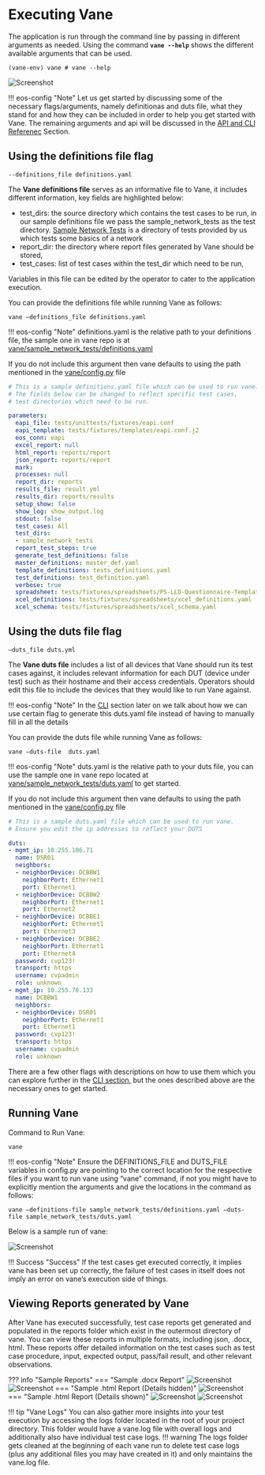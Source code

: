 # Executing Vane

The application is run through the command line by passing in
different arguments as needed. Using the command **```vane --help```**
shows the different available arguments that can be used.

```text
(vane-env) vane # vane --help
```

![Screenshot](../images/vane_cli.png)

!!! eos-config "Note"
    Let us get started by discussing some of the necessary flags/arguments,
    namely definitionas and duts file, what they stand for and how they can
    be included in order to help you get started with Vane.
    The remaining arguments and api will be discussed in the
    [API and CLI Referenec](../api_cli/cli.md) Section.

## Using the definitions file flag

``` text
--definitions_file definitions.yaml
```

The **Vane definitions file** serves as an informative file to Vane,
it includes different information, key fields are highlighted below:

- test_dirs: the source directory which contains the test cases to be run, in our
  sample definitions file we pass the sample_network_tests as the test directory.
  [Sample Network Tests](https://github.com/aristanetworks/vane/tree/develop/sample_network_tests)
  is a directory of tests provided by us which tests some basics of a network
- report_dir: the directory where report files generated by Vane should be stored,
- test_cases:  list of test cases within the test_dir which need to be run,

Variables in this file can be edited by the operator to cater to the application
execution.

You can provide the definitions file while running Vane as follows:

``` text
vane –definitions_file definitions.yaml
```

!!! eos-config "Note"
    definitions.yaml is the relative path to your definitions file,
    the sample one in vane repo is at
    [vane/sample_network_tests/definitions.yaml](<https://github.com/aristanetworks/vane/blob/develop/sample_network_tests/definitions.yaml>)

If you do not include this argument then vane defaults to
using the path mentioned in the
[vane/config.py](https://github.com/aristanetworks/vane/blob/develop/vane/config.py)
file

``` yaml title="Sample definitions.yaml" hl_lines="14 20 21 22"
# This is a sample definitions.yaml file which can be used to run vane.
# The fields below can be changed to reflect specific test cases,
# test directories which need to be run.

parameters:
  eapi_file: tests/unittests/fixtures/eapi.conf
  eapi_template: tests/fixtures/templates/eapi.conf.j2
  eos_conn: eapi
  excel_report: null
  html_report: reports/report
  json_report: reports/report
  mark: 
  processes: null
  report_dir: reports
  results_file: result.yml
  results_dir: reports/results
  setup_show: false
  show_log: show_output.log
  stdout: false
  test_cases: All
  test_dirs: 
  - sample_network_tests
  report_test_steps: true
  generate_test_definitions: false
  master_definitions: master_def.yaml
  template_definitions: tests_definitions.yaml
  test_definitions: test_definition.yaml
  verbose: true
  spreadsheet: tests/fixtures/spreadsheets/PS-LLD-Questionnaire-Template.xlsx
  xcel_definitions: tests/fixtures/spreadsheets/xcel_definitions.yaml
  xcel_schema: tests/fixtures/spreadsheets/xcel_schema.yaml

```

## Using the duts file flag

``` text
–duts_file duts.yml
```

The **Vane duts file** includes a list of all devices that Vane should
run its test cases against, it includes relevant information for each DUT
(device under test) such as their hostname and their access credentials.
Operators should edit this file to include the devices that they would
like to run Vane against.

!!! eos-config "Note"
    In the [CLI](../api_cli/cli.md#using-the----generate-duts-file-flag)
    section later on we talk about how
    we can use certain flag to generate this duts.yaml file instead of having
    to manually fill in all the details

You can provide the duts file while running Vane as follows:

``` text
vane –duts-file  duts.yaml
```

!!! eos-config "Note"
    duts.yaml is the relative path to your duts file,
    you can use the sample one in vane repo located at
    [vane/sample_network_tests/duts.yaml](<https://github.com/aristanetworks/vane/blob/develop/sample_network_tests/duts.yaml>)
    to get started.

If you do not include this argument then vane defaults to
using the path mentioned in the
[vane/config.py](https://github.com/aristanetworks/vane/blob/develop/vane/config.py)
file

``` yaml title="Sample duts.yaml" hl_lines="5-23"
# This is a sample duts.yaml file which can be used to run vane.
# Ensure you edit the ip addresses to reflect your DUTS

duts:
- mgmt_ip: 10.255.106.71
  name: DSR01
  neighbors:
  - neighborDevice: DCBBW1
    neighborPort: Ethernet1
    port: Ethernet1
  - neighborDevice: DCBBW2
    neighborPort: Ethernet1
    port: Ethernet2
  - neighborDevice: DCBBE1
    neighborPort: Ethernet1
    port: Ethernet3
  - neighborDevice: DCBBE2
    neighborPort: Ethernet1
    port: Ethernet4
  password: cvp123!
  transport: https
  username: cvpadmin
  role: unknown
- mgmt_ip: 10.255.70.133
  name: DCBBW1
  neighbors:
  - neighborDevice: DSR01
    neighborPort: Ethernet1
    port: Ethernet1
  password: cvp123!
  transport: https
  username: cvpadmin
  role: unknown
```

There are a few other flags with descriptions on how to use them
which you can explore further in the [CLI section](../api_cli/cli.md),
but the ones described above are the necessary ones to get started.

## Running Vane

Command to Run Vane:

``` text
vane
```

!!! eos-config "Note"
    Ensure the DEFINITIONS_FILE and DUTS_FILE variables in config.py
    are pointing to the correct location for the respective files if
    you want to run vane using “vane” command, if not you might have
    to explicitly mention the arguments and give the locations in
    the command as follows:

  ``` text
  vane –definitions-file sample_network_tests/definitions.yaml –duts-file sample_network_tests/duts.yaml
  ```

Below is a sample run of vane:

![Screenshot](../images/vane_run.png)

!!! Success "Success"
    If the test cases get executed correctly, it implies vane
    has been set up correctly, the failure of test cases in itself
    does not imply an error on vane’s execution side of things.

## Viewing Reports generated by Vane

After Vane has executed successfully, test case reports get generated
and populated in the reports folder which exist in the outermost
directory of vane. You can view these reports in multiple formats,
including json, .docx, html. These reports offer detailed information
on the test cases such as test case procedure, input, expected output,
pass/fail result, and other relevant observations.

??? info "Sample Reports"
    === "Sample .docx Report"
        ![Screenshot](../images/report_one.png)
        ![Screenshot](../images/report_two.png)
    === "Sample .html Report (Details hidden)"
        ![Screenshot](../images/html_report_details_hidden.png)
    === "Sample .html Report (Details shown)"
        ![Screenshot](../images/html_report_details_shown_one.png)
        ![Screenshot](../images/html_report_details_shown_two.png)

!!! tip "Vane Logs"
    You can also gather more insights into your test execution by accessing the logs folder
    located in the root of your project directory. This folder would have a vane.log file with overall logs
    and additionally also have individual test case logs.
    !!! warning
        The logs folder gets cleaned at the beginning of each vane run to delete test case logs (plus any additional files
        you may have created in it) and only maintains the vane.log file.
